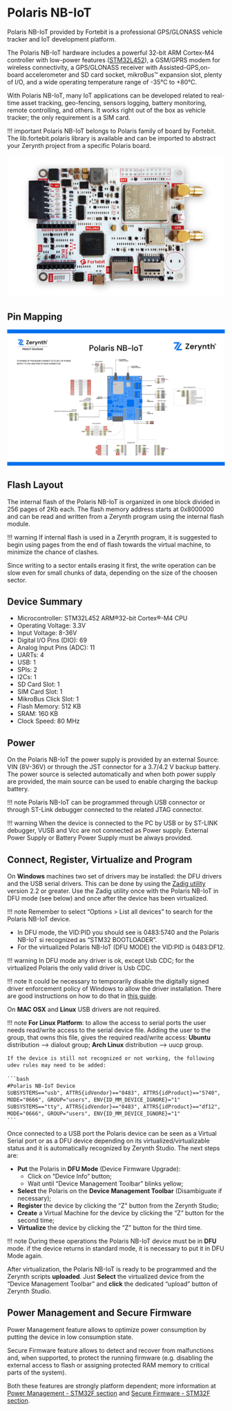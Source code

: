 # Polaris NB-IoT

Polaris NB-IoT provided by Fortebit is a professional GPS/GLONASS vehicle tracker and IoT development platform.

The Polaris NB-IoT hardware includes a powerful 32-bit ARM Cortex-M4 controller with low-power features ([STM32L452](https://www.st.com/en/microcontrollers-microprocessors/stm32l452re.html)), a GSM/GPRS modem for wireless connectivity, a GPS/GLONASS receiver with Assisted-GPS,on-board accelerometer and SD card socket, mikroBus™ expansion slot, plenty of I/O, and a wide operating temperature range of -35°C to +80°C.

With Polaris NB-IoT, many IoT applications can be developed related to real-time asset tracking, geo-fencing, sensors logging, battery monitoring, remote controlling, and others. It works right out of the box as vehicle tracker; the only requirement is a SIM card.

!!! important
    Polaris NB-IoT belongs to Polaris family of board by Fortebit. The lib.fortebit.polaris library is available and can be imported to abstract your Zerynth project from a specific Polaris board.


<p style="text-align:center;"><img src="img/polaris_3g.png"></p>

## Pin Mapping

![](img/polaris_nbiot_pin_comm.jpg)

## Flash Layout

The internal flash of the Polaris NB-IoT is organized in one block divided in 256 pages of 2Kb each.
The flash memory address starts at 0x8000000 and can be read and written from a Zerynth program using the internal flash module.

!!! warning
	If internal flash is used in a Zerynth program, it is suggested to begin using pages from the end of flash towards the virtual machine, to minimize the chance of clashes.

Since writing to a sector entails erasing it first, the write operation can be slow even for small chunks of data, depending on the size of the choosen sector.

## Device Summary


* Microcontroller: STM32L452 ARM®32-bit Cortex®-M4 CPU
* Operating Voltage: 3.3V
* Input Voltage: 8-36V
* Digital I/O Pins (DIO): 69
* Analog Input Pins (ADC): 11
* UARTs: 4
* USB: 1
* SPIs: 2
* I2Cs: 1
* SD Card Slot: 1
* SIM Card Slot: 1
* MikroBus Click Slot: 1
* Flash Memory: 512 KB
* SRAM: 160 KB
* Clock Speed: 80 MHz

## Power

On the Polaris NB-IoT the power supply is provided by an external Source: VIN (8V-36V) or through the JST connector for a 3.7/4.2 V backup battery. The power source is selected automatically and when both power supply are provided, the main source can be used to enable charging the backup battery.

!!! note
	Polaris NB-IoT can be programmed through USB connector or through ST-Link debugger connected to the related JTAG connector.

!!! warning
	When the device is connected to the PC by USB or by ST-LINK debugger, VUSB and Vcc are not connected as Power supply. External Power Supply or Battery Power Supply must be always provided.

## Connect, Register, Virtualize and Program

On **Windows** machines two set of drivers may be installed: the DFU drivers and the USB serial drivers. This can be done by using the [Zadig utility](http://zadig.akeo.ie/) version 2.2 or greater. Use the Zadig utility once with the Polaris NB-IoT in DFU mode (see below) and once after the device has been virtualized.

!!! note
	Remember to select “Options > List all devices” to search for the Polaris NB-IoT device.


* In DFU mode, the VID:PID you should see is 0483:5740 and the Polaris NB-IoT si recognized as “STM32 BOOTLOADER”.
* For the virtualized Polaris NB-IoT (DFU MODE) the VID:PID is 0483:DF12.

!!! warning
	In DFU mode any driver is ok, except Usb CDC; for the virtualized Polaris the only valid driver is Usb CDC.

!!! note
	It could be necessary to temporarily disable the digitally signed driver enforcement policy of Windows to allow the driver installation. There are good instructions on how to do that in [this guide](http://www.howtogeek.com/167723/how-to-disable-driver-signature-verification-on-64-bit-windows-8.1-so-that-you-can-install-unsigned-drivers/).

On **MAC OSX** and **Linux** USB drivers are not required.

!!! note
	**For Linux Platform**: to allow the access to serial ports the user needs read/write access to the serial device file. Adding the user to the group, that owns this file, gives the required read/write access: **Ubuntu** distribution –> dialout group; **Arch Linux** distribution –> uucp group.

    If the device is still not recognized or not working, the following udev rules may need to be added:

    ```bash
    #Polaris NB-IoT Device
    SUBSYSTEMS=="usb", ATTRS{idVendor}=="0483", ATTRS{idProduct}=="5740", MODE="0666", GROUP="users", ENV{ID_MM_DEVICE_IGNORE}="1"
    SUBSYSTEMS=="tty", ATTRS{idVendor}=="0483", ATTRS{idProduct}=="df12", MODE="0666", GROUP="users", ENV{ID_MM_DEVICE_IGNORE}="1"
    ```

Once connected to a USB port the Polaris device can be seen as a Virtual Serial port or as a DFU device depending on its virtualized/virtualizable status and it is automatically recognized by Zerynth Studio. The next steps are:

* **Put** the Polaris in **DFU Mode** (Device Firmware Upgrade):
    * Click on “Device Info” button;
    * Wait until “Device Management Toolbar” blinks yellow;
* **Select** the Polaris on the **Device Management Toolbar** (Disambiguate if necessary);
* **Register** the device by clicking the “Z” button from the Zerynth Studio;
* **Create** a Virtual Machine for the device by clicking the “Z” button for the second time;
* **Virtualize** the device by clicking the “Z” button for the third time.

!!! note
	During these operations the Polaris NB-IoT device must be in **DFU** mode. if the device returns in standard mode, it is necessary to put it in DFU Mode again.

After virtualization, the Polaris NB-IoT is ready to be programmed and the  Zerynth scripts **uploaded**. Just **Select** the virtualized device from the “Device Management Toolbar” and **click** the dedicated “upload” button of Zerynth Studio.

## Power Management and Secure Firmware

Power Management feature allows to optimize power consumption by putting the device in low consumption state.

Secure Firmware feature allows to detect and recover from malfunctions and, when supported, to protect the running firmware (e.g. disabling the external access to flash or assigning protected RAM memory to critical parts of the system).

Both these features are strongly platform dependent; more information at [Power Management - STM32F section](/latest/reference/core/stdlib/docs/pwr/#power-management-for-stm32fxx-families) and [Secure Firmware - STM32F section](/latest/reference/core/stdlib/docs/sfw/#watchdogs-for-stm32fxx-families).
<!--stackedit_data:
eyJoaXN0b3J5IjpbMTUwMzk5NDU4NF19
-->
